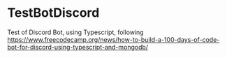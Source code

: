# TestBotDiscord
Test of Discord Bot, using Typescript, following https://www.freecodecamp.org/news/how-to-build-a-100-days-of-code-bot-for-discord-using-typescript-and-mongodb/
